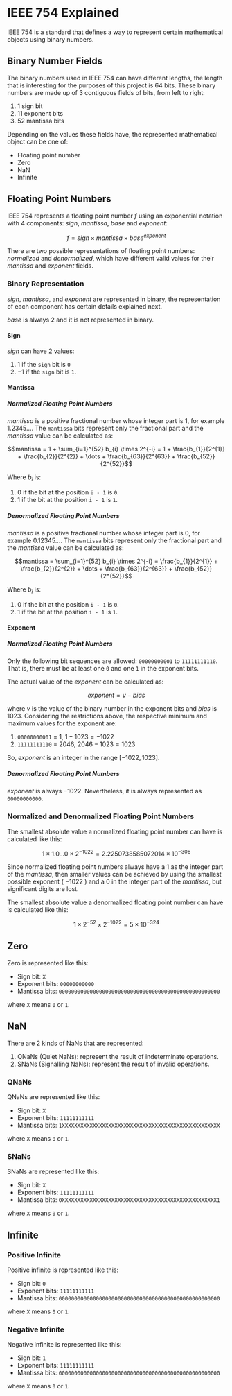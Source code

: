 # IEEE 754 Explained

IEEE 754 is a standard that defines a way to represent certain mathematical
objects using binary numbers.

## Binary Number Fields

The binary numbers used in IEEE 754 can have different lengths, the length that
is interesting for the purposes of this project is 64 bits. These binary
numbers are made up of 3 contiguous fields of bits, from left to right:

1. 1 sign bit
2. 11 exponent bits
3. 52 mantissa bits

Depending on the values these fields have, the represented mathematical object
can be one of:

* Floating point number
* Zero
* NaN
* Infinite

## Floating Point Numbers

IEEE 754 represents a floating point number $f$ using an exponential
notation with 4 components: $sign$, $mantissa$, $base$ and $exponent$:

$$f = sign \times mantissa \times base ^ {exponent}$$

There are two possible representations of floating point numbers:
_normalized_ and _denormalized_, which have different valid values for
their $mantissa$ and $exponent$ fields.

### Binary Representation

$sign$, $mantissa$, and $exponent$ are represented in binary, the
representation of each component has certain details explained next.

$base$ is always $2$ and it is not represented in binary.

#### Sign

$sign$ can have 2 values:

1. $1$ if the `sign` bit is `0`
2. $-1$ if the `sign` bit is `1`.

#### Mantissa

##### Normalized Floating Point Numbers

$mantissa$ is a positive fractional number whose integer part is $1$, for example
$1.2345 \dots$. The `mantissa` bits represent only the fractional part and the
$mantissa$ value can be calculated as:

$$mantissa = 1 + \sum_{i=1}^{52} b_{i} \times 2^{-i} = 1 + \frac{b_{1}}{2^{1}} + \frac{b_{2}}{2^{2}} + \dots + \frac{b_{63}}{2^{63}} + \frac{b_{52}}{2^{52}}$$

Where $b_{i}$ is:

1. $0$ if the bit at the position `i - 1` is `0`.
2. $1$ if the bit at the position `i - 1` is `1`.

##### Denormalized Floating Point Numbers

$mantissa$ is a positive fractional number whose integer part is $0$, for example
$0.12345 \dots$. The `mantissa` bits represent only the fractional part and the
$mantissa$ value can be calculated as:

$$mantissa = \sum_{i=1}^{52} b_{i} \times 2^{-i} = \frac{b_{1}}{2^{1}} + \frac{b_{2}}{2^{2}} + \dots + \frac{b_{63}}{2^{63}} + \frac{b_{52}}{2^{52}}$$

Where $b_{i}$ is:

1. $0$ if the bit at the position `i - 1` is `0`.
2. $1$ if the bit at the position `i - 1` is `1`.

#### Exponent

##### Normalized Floating Point Numbers

Only the following bit sequences are allowed: `00000000001` to `11111111110`.
That is, there must be at least one `0` and one `1` in the exponent bits.

The actual value of the $exponent$ can be calculated as:

$$exponent = v - bias$$

where $v$ is the value of the binary number in the exponent bits and $bias$ is $1023$.
Considering the restrictions above, the respective minimum and maximum values for the
exponent are:

1. `00000000001` = $1$, $1 - 1023 = -1022$
2. `11111111110` = $2046$, $2046 - 1023 = 1023$

So, $exponent$ is an integer in the range $\left[-1022, 1023\right]$.


##### Denormalized Floating Point Numbers

$exponent$ is always $-1022$. Nevertheless, it is always represented as `00000000000`.

### Normalized and Denormalized Floating Point Numbers

The smallest absolute value a normalized floating point number can have is calculated
like this:

$$1 \times 1.0\dots0 \times 2^{-1022} = 2.2250738585072014 \times 10^{-308}$$

Since normalized floating point numbers always have a $1$ as the integer part of the
$mantissa$, then smaller values can be achieved by using the smallest possible exponent
( $-1022$ ) and a $0$ in the integer part of the $mantissa$, but significant digits are lost.

The smallest absolute value a denormalized floating point number can have is calculated
like this:

$$1 \times 2^{-52} \times 2^{-1022} = 5 \times 10^{-324}$$

## Zero

Zero is represented like this:

* Sign bit: `X`
* Exponent bits: `00000000000`
* Mantissa bits: `0000000000000000000000000000000000000000000000000000`

where `X` means `0` or `1`.

## NaN

There are 2 kinds of NaNs that are represented:

1. QNaNs (Quiet NaNs): represent the result of indeterminate operations.
2. SNaNs (Signalling NaNs): represent the result of invalid operations.

### QNaNs

QNaNs are represented like this:

* Sign bit: `X`
* Exponent bits: `11111111111`
* Mantissa bits: `1XXXXXXXXXXXXXXXXXXXXXXXXXXXXXXXXXXXXXXXXXXXXXXXXXXX`

where `X` means `0` or `1`.

### SNaNs

SNaNs are represented like this:

* Sign bit: `X`
* Exponent bits: `11111111111`
* Mantissa bits: `0XXXXXXXXXXXXXXXXXXXXXXXXXXXXXXXXXXXXXXXXXXXXXXXXXX1`

where `X` means `0` or `1`.

## Infinite

### Positive Infinite

Positive infinite is represented like this:

* Sign bit: `0`
* Exponent bits: `11111111111`
* Mantissa bits: `0000000000000000000000000000000000000000000000000000`

where `X` means `0` or `1`.

### Negative Infinite

Negative infinite is represented like this:

* Sign bit: `1`
* Exponent bits: `11111111111`
* Mantissa bits: `0000000000000000000000000000000000000000000000000000`

where `X` means `0` or `1`.
